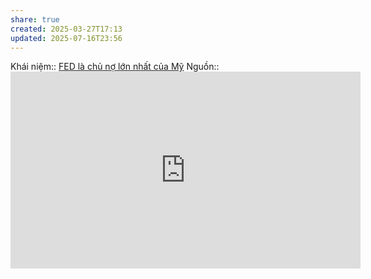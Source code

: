 ```yaml
---
share: true
created: 2025-03-27T17:13
updated: 2025-07-16T23:56
---
```

Khái niệm:: 
[FED là chủ nợ lớn nhất của Mỹ](./FED%20l%C3%A0%20ch%E1%BB%A7%20n%E1%BB%A3%20l%E1%BB%9Bn%20nh%E1%BA%A5t%20c%E1%BB%A7a%20M%E1%BB%B9.md)
Nguồn:: <iframe width="560" height="315" src="https://www.youtube.com/embed/Zv91-zuaZCo?si=jaDE1JKtyBCi6Unm" title="YouTube video player" frameborder="0" allow="accelerometer; autoplay; clipboard-write; encrypted-media; gyroscope; picture-in-picture; web-share" referrerpolicy="strict-origin-when-cross-origin" allowfullscreen></iframe>